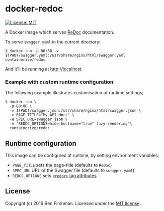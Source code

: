 # docker-redoc

[![License: MIT](https://img.shields.io/badge/License-MIT-yellow.svg)](https://opensource.org/licenses/MIT)

A Docker image which serves [ReDoc](https://rebilly.github.io/ReDoc/) documentation.

To serve `swagger.yaml` in the current directory:

    $ docker run -p 80:80 -v $(PWD)/swagger.yaml:/usr/share/nginx/html/swagger.yaml containerize/redoc

And it'll be running at [http://localhost](http://localhost).

### Example with custom runtime configuration

The following example illustrates customisation of runtime settings;

    $ docker run \
      -p 80:80 \
      -v $(PWD)/swagger.json:/usr/share/nginx/html/swagger.json \
      -e PAGE_TITLE="My API docs" \
      -e SPEC_URL=swagger.json \
      -e 'REDOC_OPTIONS=hide-hostname="true" lazy-rendering'\
      containerize/redoc

## Runtime configuration

This image can be configured at runtime, by setting environment variables;

- `PAGE_TITLE` sets the page-title (defaults to `ReDoc`)
- `SPEC_URL` URL of the Swagger file (defaults to `swagger.yaml`)
- `REDOC_OPTIONS` sets [`<redoc>` tag attributes](https://github.com/Rebilly/ReDoc#redoc-tag-attributes)

## License

Copyright (c) 2016 Ben Firshman. Licensed under the [MIT license](LICENSE).
